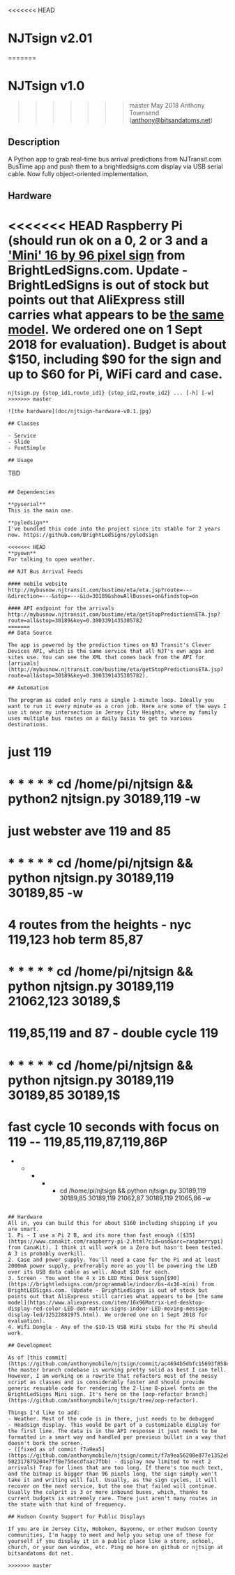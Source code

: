 <<<<<<< HEAD
# NJTsign v2.01
=======
# NJTsign v1.0
>>>>>>> master
May 2018 
Anthony Townsend (anthony@bitsandatoms.net)


## Description

A Python app to grab real-time bus arrival predictions from NJTransit.com BusTime app and push them to a brightledsigns.com display via USB serial cable. Now fully object-oriented implementation.

## Hardware

<<<<<<< HEAD
Raspberry Pi (should run ok on a 0, 2 or 3 and a ['Mini' 16 by 96 pixel sign](https://brightledsigns.com/programmable/indoor/bs-4x16-mini) from BrightLedSigns.com. Update - BrightLedSigns is out of stock but points out that AliExpress still carries what appears to be [the same model](https://www.aliexpress.com/item/16x96Matrix-Led-desktop-display-red-color-LED-dot-matrix-signs-indoor-LED-moving-message-display-led/32522881975.html). We ordered one on 1 Sept 2018 for evaluation). Budget is about $150, including $90 for the sign and up to $60 for Pi, WiFi card and case.
=======
```
njtsign.py {stop_id1,route_id1} {stop_id2,route_id2} ... [-h] [-w]
>>>>>>> master

![the hardware](doc/njtsign-hardware-v0.1.jpg)

## Classes

- Service
- Slide
- FontSimple

## Usage

```
TBD
```

## Dependencies

**pyserial**
This is the main one. 

**pyledsign**
I've bundled this code into the project since its stable for 2 years now. https://github.com/BrightLedSigns/pyledsign

<<<<<<< HEAD
**pyown**
For talking to open weather.

## NJT Bus Arrival Feeds

#### mobile website
http://mybusnow.njtransit.com/bustime/eta/eta.jsp?route=---&direction=---&stop=---&id=30189&showAllBusses=on&findstop=on

#### API endpoint for the arrivals
http://mybusnow.njtransit.com/bustime/eta/getStopPredictionsETA.jsp?route=all&stop=30189&key=0.3003391435305782
=======
## Data Source

The app is powered by the prediction times on NJ Transit's Clever Devices API, which is the same service that all NJT's own apps and sites use. You can see the XML that comes back from the API for [arrivals](http://mybusnow.njtransit.com/bustime/eta/getStopPredictionsETA.jsp?route=all&stop=30189&key=0.3003391435305782).

## Automation

The program as coded only runs a single 1-minute loop. Ideally you want to run it every minute as a cron job. Here are some of the ways I use it near my intersection in Jersey City Heights, where my family uses multiple bus routes on a daily basis to get to various destinations.

```
# just 119
# * * * * * cd /home/pi/njtsign && python2 njtsign.py 30189,119 -w

# just webster ave 119 and 85
# * * * * * cd /home/pi/njtsign && python njtsign.py 30189,119 30189,85 -w

# 4 routes from the heights - nyc 119,123 hob term 85,87
# * * * * * cd /home/pi/njtsign && python njtsign.py 30189,119 21062,123 30189,$

# 119,85,119 and 87 - double cycle 119
# * * * * * cd /home/pi/njtsign && python njtsign.py 30189,119 30189,85 30189,1$

# fast cycle 10 seconds with focus on 119 -- 119,85,119,87,119,86P
* * * * * cd /home/pi/njtsign && python njtsign.py 30189,119 30189,85 30189,119 21062,87 30189,119 21065,86 -w
```

## Hardware
All in, you can build this for about $160 including shipping if you are smart.
1. Pi - I use a Pi 2 B, and its more than fast enough ([$35](https://www.canakit.com/raspberry-pi-2.html?cid=usd&src=raspberrypi) from CanaKit). I think it will work on a Zero but hasn't been tested. A 3 is probably overkill.
2. Case and power supply. You'll need a case for the Pi and at least 2000mA power supply, prefrerably more as you'll be powering the LED over its USB data cable as well. About $10 for each.
3. Screen - You want the 4 x 16 LED Mini Desk Sign[$90](https://brightledsigns.com/programmable/indoor/bs-4x16-mini) from BrightLEDSigns.com. (Update - BrightLedSigns is out of stock but points out that AliExpress still carries what appears to be [the same model](https://www.aliexpress.com/item/16x96Matrix-Led-desktop-display-red-color-LED-dot-matrix-signs-indoor-LED-moving-message-display-led/32522881975.html). We ordered one on 1 Sept 2018 for evaluation).
4. Wifi Dongle - Any of the $10-15 USB WiFi stubs for the Pi should work.

## Development

As of [this commit](https://github.com/anthonymobile/njtsign/commit/ac4694b5dbfc15693f858e8efdae78e9933b983f) the master branch codebase is working pretty solid as best I can tell. However, I am working on a rewrite that refactors most of the messy script as classes and is considerably faster and should provide generic resuable code for rendering the 2-line 8-pixel fonts on the BrightLedSigns Mini sign. It's here on the [oop-refactor branch](https://github.com/anthonymobile/njtsign/tree/oop-refactor).

Things I'd like to add:
- Weather. Most of the code is in there, just needs to be debugged
- Headsign display. This would be part of a customizable display for the first line. The data is in the API response it just needs to be formatted in a smart way and handled per previous bullet in a way that doesn't bork the screen.
- ([fixed as of commit f7a9ea5](https://github.com/anthonymobile/njtsign/commit/f7a9ea56208e077e1352eb564c3fec00c6462463#diff-502317879204e7ff8e75decdfaac7fbb) - display now limited to next 2 arrivals) Trap for lines that are too long. If there's too much text, and the bitmap is bigger than 96 pixels long, the sign simply won't take it and writing will fail. Usually, as the sign cycles, it will recover on the next service, but the one that failed will continue. Usually the culprit is 3 or more inbound buses, which, thanks to current budgets is extremely rare. There just aren't many routes in the state with that kind of frequency.

## Hudson County Support for Public Displays

If you are in Jersey City, Hoboken, Bayonne, or other Hudson County communities, I'm happy to meet and help you setup one of these for yourself if you display it in a public place like a store, school, church, or your own window, etc. Ping me here on github or njtsign at bitsandatoms dot net.

>>>>>>> master
